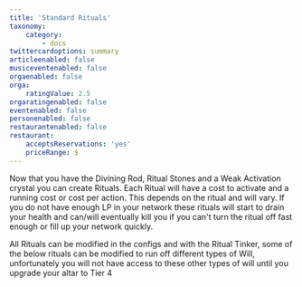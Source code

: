 ```yaml
---
title: 'Standard Rituals'
taxonomy:
    category:
        - docs
twittercardoptions: summary
articleenabled: false
musiceventenabled: false
orgaenabled: false
orga:
    ratingValue: 2.5
orgaratingenabled: false
eventenabled: false
personenabled: false
restaurantenabled: false
restaurant:
    acceptsReservations: 'yes'
    priceRange: $
---
```


Now that you have the Divining Rod, Ritual Stones and a Weak Activation crystal you can create Rituals. Each Ritual will have a cost to activate and a running cost or cost per action. This depends on the ritual and will vary. If you do not have enough LP in your network these rituals will start to drain your health and can/will eventually kill you if you can't turn the ritual off fast enough or fill up your network quickly.

All Rituals can be modified in the configs and with the Ritual Tinker, some of the below rituals can be modified to run off different types of Will, unfortunately you will not have access to these other types of will until you upgrade your altar to Tier 4
